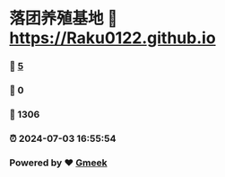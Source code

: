 #   落团养殖基地 :link: https://Raku0122.github.io 
### :page_facing_up: [5](https://Raku0122.github.io/tag.html) 
### :speech_balloon: 0 
### :hibiscus: 1306 
### :alarm_clock: 2024-07-03 16:55:54 
### Powered by :heart: [Gmeek](https://github.com/Meekdai/Gmeek)

